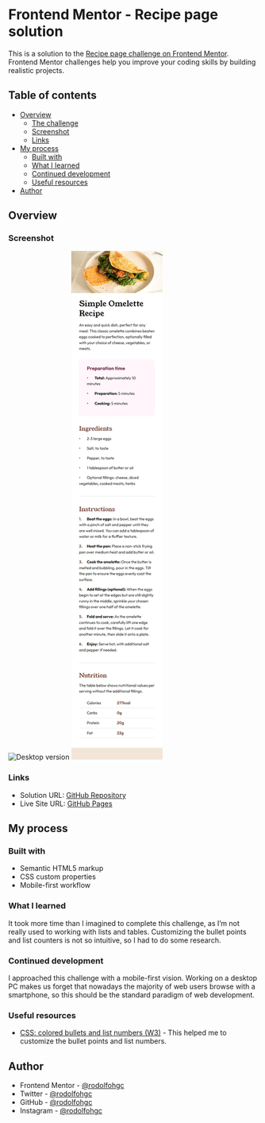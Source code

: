 # Frontend Mentor - Recipe page solution

This is a solution to the [Recipe page challenge on Frontend Mentor](https://www.frontendmentor.io/challenges/recipe-page-KiTsR8QQKm). Frontend Mentor challenges help you improve your coding skills by building realistic projects. 

## Table of contents

- [Overview](#overview)
  - [The challenge](#the-challenge)
  - [Screenshot](#screenshot)
  - [Links](#links)
- [My process](#my-process)
  - [Built with](#built-with)
  - [What I learned](#what-i-learned)
  - [Continued development](#continued-development)
  - [Useful resources](#useful-resources)
- [Author](#author)

## Overview

### Screenshot

![Desktop version](./screenshot-desktop.jpg)
![Mobile version](./screenshot-mobile.jpg)

### Links

- Solution URL: [GitHub Repository](https://github.com/rodolfohgc/recipe-page)
- Live Site URL: [GitHub Pages ](https://rodolfohgc.github.io/recipe-page/)

## My process

### Built with

- Semantic HTML5 markup
- CSS custom properties
- Mobile-first workflow

### What I learned

It took more time than I imagined to complete this challenge, as I’m not really used to working with lists and tables. Customizing the bullet points and list counters is not so intuitive, so I had to do some research.

### Continued development

I approached this challenge with a mobile-first vision. Working on a desktop PC makes us forget that nowadays the majority of web users browse with a smartphone, so this should be the standard paradigm of web development.

### Useful resources

- [CSS: colored bullets and list numbers (W3)](https://www.w3.org/Style/Examples/007/color-bullets.en.html) - This helped me to customize the bullet points and list numbers.

## Author

- Frontend Mentor - [@rodolfohgc](https://www.frontendmentor.io/profile/rodolfohgc)
- Twitter - [@rodolfohgc](https://www.x.com/rodolfohgc)
- GitHub - [@rodolfohgc](https://github.com/rodolfohgc)
- Instagram - [@rodolfohgc](https://www.instagram.com/rodolfohgc/)